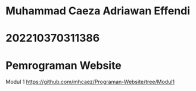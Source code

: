 # Muhammad Caeza Adriawan Effendi
# 202210370311386
# Pemrograman Website
Modul 1 https://github.com/mhcaez/Programan-Website/tree/Modul1
